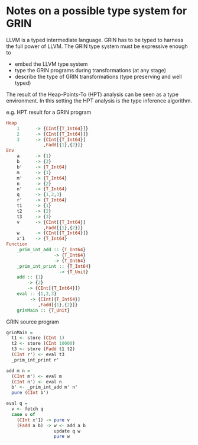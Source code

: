 # Notes on a possible type system for GRIN

LLVM is a typed intermediate language.
GRIN has to be typed to harness the full power of LLVM.
The GRIN type system must be expressive enough to
  - embed the LLVM type system
  - type the GRIN programs during transformations (at any stage)
  - describe the type of GRIN transformations (type preserving and well typed)

The result of the Heap-Points-To (HPT) analysis can be seen as a type environment.
In this setting the HPT analysis is the type inference algorithm.

e.g. HPT result for a GRIN program
``` haskell
Heap
    1      -> {CInt[{T_Int64}]}
    2      -> {CInt[{T_Int64}]}
    3      -> {CInt[{T_Int64}]
              ,Fadd[{1},{2}]}
Env
    a      -> {1}
    b      -> {2}
    b'     -> {T_Int64}
    m      -> {1}
    m'     -> {T_Int64}
    n      -> {2}
    n'     -> {T_Int64}
    q      -> {1,2,3}
    r'     -> {T_Int64}
    t1     -> {1}
    t2     -> {2}
    t3     -> {3}
    v      -> {CInt[{T_Int64}]
              ,Fadd[{1},{2}]}
    w      -> {CInt[{T_Int64}]}
    x'1    -> {T_Int64}
Function
    _prim_int_add :: {T_Int64}
                  -> {T_Int64}
                  -> {T_Int64}
    _prim_int_print :: {T_Int64}
                    -> {T_Unit}
    add :: {1}
        -> {2}
        -> {CInt[{T_Int64}]}
    eval :: {1,2,3}
         -> {CInt[{T_Int64}]
            ,Fadd[{1},{2}]}
    grinMain :: {T_Unit}
```

GRIN source program
``` haskell
grinMain =
  t1 <- store (CInt 1)
  t2 <- store (CInt 10000)
  t3 <- store (Fadd t1 t2)
  (CInt r') <- eval t3
  _prim_int_print r'

add m n =
  (CInt m') <- eval m
  (CInt n') <- eval n
  b' <- _prim_int_add m' n'
  pure (CInt b')

eval q =
  v <- fetch q
  case v of
    (CInt x'1) -> pure v
    (Fadd a b) -> w <- add a b
                  update q w
                  pure w
```
